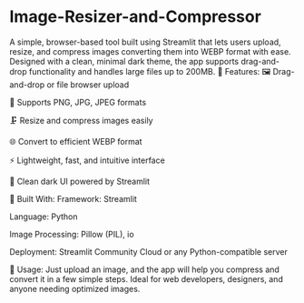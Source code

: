 # Image-Resizer-and-Compressor
A simple, browser-based tool built using Streamlit that lets users upload, resize, and compress images converting them into WEBP format with ease. Designed with a clean, minimal dark theme, the app supports drag-and-drop functionality and handles large files up to 200MB.
🔧 Features:
🖼️ Drag-and-drop or file browser upload

📁 Supports PNG, JPG, JPEG formats

🗜️ Resize and compress images easily

🌐 Convert to efficient WEBP format

⚡ Lightweight, fast, and intuitive interface

🎨 Clean dark UI powered by Streamlit

🚀 Built With:
Framework: Streamlit

Language: Python

Image Processing: Pillow (PIL), io

Deployment: Streamlit Community Cloud or any Python-compatible server

📂 Usage:
Just upload an image, and the app will help you compress and convert it in a few simple steps. Ideal for web developers, designers, and anyone needing optimized images.
